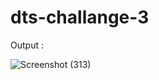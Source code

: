 # dts-challange-3

Output :

![Screenshot (313)](https://user-images.githubusercontent.com/53247359/224545325-cdd624da-73dd-4a04-a7cb-8c3fb2b87e2d.png)
